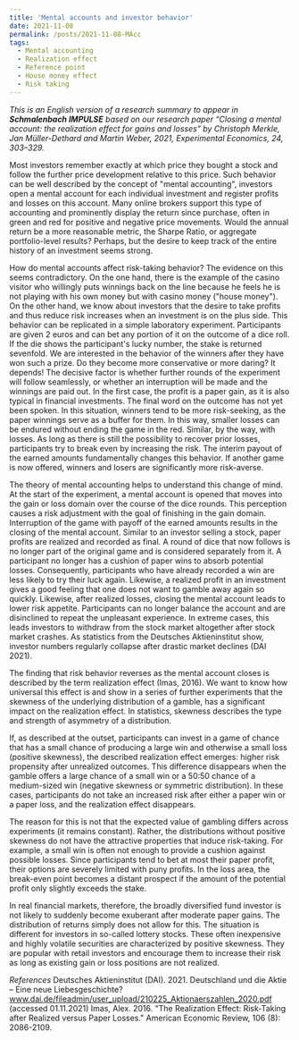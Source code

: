 ```yaml
---
title: 'Mental accounts and investor behavior'
date: 2021-11-08
permalink: /posts/2021-11-08-MAcc
tags:
  - Mental accounting
  - Realization effect
  - Reference point
  - House money effect
  - Risk taking
---
```


<i>This is an English version of a research summary to appear in <b>Schmalenbach IMPULSE</b> based on our research paper “Closing a mental account: the realization effect for gains and losses” by Christoph Merkle, Jan Müller-Dethard and Martin Weber, 2021, Experimental Economics, 24, 303–329.</i>

Most investors remember exactly at which price they bought a stock and follow the further price development relative to this price. Such behavior can be well described by the concept of "mental accounting", investors open a mental account for each individual investment and register profits and losses on this account. Many online brokers support this type of accounting and prominently display the return since purchase, often in green and red for positive and negative price movements. Would the annual return be a more reasonable metric, the Sharpe Ratio, or aggregate portfolio-level results? Perhaps, but the desire to keep track of the entire history of an investment seems strong.

How do mental accounts affect risk-taking behavior? The evidence on this seems contradictory. On the one hand, there is the example of the casino visitor who willingly puts winnings back on the line because he feels he is not playing with his own money but with casino money ("house money"). On the other hand, we know about investors that the desire to take profits and thus reduce risk increases when an investment is on the plus side. This behavior can be replicated in a simple laboratory experiment. Participants are given 2 euros and can bet any portion of it on the outcome of a dice roll. If the die shows the participant's lucky number, the stake is returned sevenfold. We are interested in the behavior of the winners after they have won such a prize. Do they become more conservative or more daring?
It depends! The decisive factor is whether further rounds of the experiment will follow seamlessly, or whether an interruption will be made and the winnings are paid out. In the first case, the profit is a paper gain, as it is also typical in financial investments. The final word on the outcome has not yet been spoken. In this situation, winners tend to be more risk-seeking, as the paper winnings serve as a buffer for them. In this way, smaller losses can be endured without ending the game in the red. Similar, by the way, with losses. As long as there is still the possibility to recover prior losses, participants try to break even by increasing the risk. The interim payout of the earned amounts fundamentally changes this behavior. If another game is now offered, winners and losers are significantly more risk-averse.

The theory of mental accounting helps to understand this change of mind. At the start of the experiment, a mental account is opened that moves into the gain or loss domain over the course of the dice rounds. This perception causes a risk adjustment with the goal of finishing in the gain domain. Interruption of the game with payoff of the earned amounts results in the closing of the mental account. Similar to an investor selling a stock, paper profits are realized and recorded as final. A round of dice that now follows is no longer part of the original game and is considered separately from it. A participant no longer has a cushion of paper wins to absorb potential losses. Consequently, participants who have already recorded a win are less likely to try their luck again. Likewise, a realized profit in an investment gives a good feeling that one does not want to gamble away again so quickly. Likewise, after realized losses, closing the mental account leads to lower risk appetite. Participants can no longer balance the account and are disinclined to repeat the unpleasant experience. In extreme cases, this leads investors to withdraw from the stock market altogether after stock market crashes. As statistics from the Deutsches Aktieninstitut show, investor numbers regularly collapse after drastic market declines (DAI 2021).

The finding that risk behavior reverses as the mental account closes is described by the term realization effect (Imas, 2016). We want to know how universal this effect is and show in a series of further experiments that the skewness of the underlying distribution of a gamble, has a significant impact on the realization effect. In statistics, skewness describes the type and strength of asymmetry of a distribution.

If, as described at the outset, participants can invest in a game of chance that has a small chance of producing a large win and otherwise a small loss (positive skewness), the described realization effect emerges: higher risk propensity after unrealized outcomes. This difference disappears when the gamble offers a large chance of a small win or a 50:50 chance of a medium-sized win (negative skewness or symmetric distribution). In these cases, participants do not take an increased risk after either a paper win or a paper loss, and the realization effect disappears.

The reason for this is not that the expected value of gambling differs across experiments (it remains constant). Rather, the distributions without positive skewness do not have the attractive properties that induce risk-taking. For example, a small win is often not enough to provide a cushion against possible losses. Since participants tend to bet at most their paper profit, their options are severely limited with puny profits. In the loss area, the break-even point becomes a distant prospect if the amount of the potential profit only slightly exceeds the stake.

In real financial markets, therefore, the broadly diversified fund investor is not likely to suddenly become exuberant after moderate paper gains. The distribution of returns simply does not allow for this. The situation is different for investors in so-called lottery stocks. These often inexpensive and highly volatile securities are characterized by positive skewness. They are popular with retail investors and encourage them to increase their risk as long as existing gain or loss positions are not realized.

<i>References</i>
Deutsches Aktieninstitut (DAI). 2021. Deutschland und die Aktie – Eine neue Liebesgeschichte? 
www.dai.de/fileadmin/user_upload/210225_Aktionaerszahlen_2020.pdf (accessed 01.11.2021)
Imas, Alex. 2016. "The Realization Effect: Risk-Taking after Realized versus Paper Losses." American Economic Review, 106 (8): 2086-2109.
